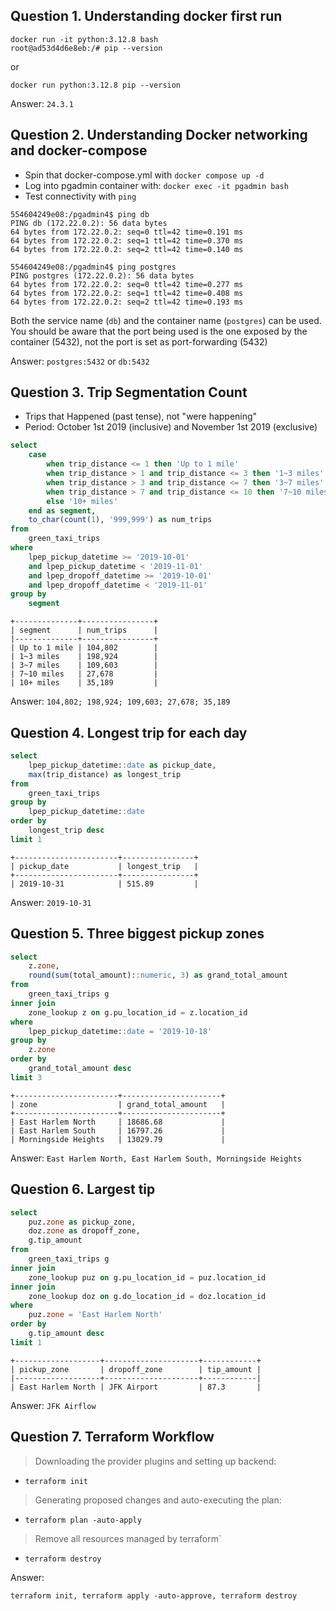 ## Question 1. Understanding docker first run
```
docker run -it python:3.12.8 bash
root@ad53d4d6e8eb:/# pip --version
```
or 

```shell
docker run python:3.12.8 pip --version
```

Answer: `24.3.1`


## Question 2. Understanding Docker networking and docker-compose

- Spin that docker-compose.yml with `docker compose up -d`
- Log into pgadmin container with: `docker exec -it pgadmin bash`
- Test connectivity with `ping`

```shell
554604249e08:/pgadmin4$ ping db
PING db (172.22.0.2): 56 data bytes
64 bytes from 172.22.0.2: seq=0 ttl=42 time=0.191 ms
64 bytes from 172.22.0.2: seq=1 ttl=42 time=0.370 ms
64 bytes from 172.22.0.2: seq=2 ttl=42 time=0.140 ms

554604249e08:/pgadmin4$ ping postgres
PING postgres (172.22.0.2): 56 data bytes
64 bytes from 172.22.0.2: seq=0 ttl=42 time=0.277 ms
64 bytes from 172.22.0.2: seq=1 ttl=42 time=0.408 ms
64 bytes from 172.22.0.2: seq=2 ttl=42 time=0.193 ms
```

Both the service name (`db`) and the container name (`postgres`) can be used.
You should be aware that the port being used is the one exposed by the container (5432), not the port is set as port-forwarding (5432)

Answer: `postgres:5432` or `db:5432`


## Question 3. Trip Segmentation Count

- Trips that Happened (past tense), not "were happening"
- Period: October 1st 2019 (inclusive) and November 1st 2019 (exclusive)

```sql
select
    case
        when trip_distance <= 1 then 'Up to 1 mile'
        when trip_distance > 1 and trip_distance <= 3 then '1~3 miles'
        when trip_distance > 3 and trip_distance <= 7 then '3~7 miles'
        when trip_distance > 7 and trip_distance <= 10 then '7~10 miles'
        else '10+ miles'
    end as segment,
    to_char(count(1), '999,999') as num_trips
from
    green_taxi_trips
where
    lpep_pickup_datetime >= '2019-10-01'
    and lpep_pickup_datetime < '2019-11-01'
    and lpep_dropoff_datetime >= '2019-10-01'
    and lpep_dropoff_datetime < '2019-11-01'
group by
    segment
```
```
+--------------+----------------+
| segment      | num_trips      |
|--------------+----------------+
| Up to 1 mile | 104,802        |
| 1~3 miles    | 198,924        |
| 3~7 miles    | 109,603        |
| 7~10 miles   | 27,678         |
| 10+ miles    | 35,189         |
```

Answer: `104,802; 198,924; 109,603; 27,678; 35,189`


## Question 4. Longest trip for each day
```sql
select
    lpep_pickup_datetime::date as pickup_date,
    max(trip_distance) as longest_trip
from
    green_taxi_trips
group by
    lpep_pickup_datetime::date
order by
    longest_trip desc
limit 1
```
```
+-----------------------+----------------+
| pickup_date           | longest_trip   |
+-----------------------+----------------+
| 2019-10-31            | 515.89         |
```

Answer: `2019-10-31`


## Question 5. Three biggest pickup zones
```sql
select
    z.zone,
    round(sum(total_amount)::numeric, 3) as grand_total_amount
from
    green_taxi_trips g
inner join
    zone_lookup z on g.pu_location_id = z.location_id
where
    lpep_pickup_datetime::date = '2019-10-18'
group by
    z.zone
order by
    grand_total_amount desc
limit 3
```
```
+-----------------------+----------------------+
| zone                  | grand_total_amount   |
+-----------------------+----------------------+
| East Harlem North     | 18686.68             |
| East Harlem South     | 16797.26             |
| Morningside Heights   | 13029.79             |
```

Answer: `East Harlem North, East Harlem South, Morningside Heights`


## Question 6. Largest tip
```sql
select
    puz.zone as pickup_zone,
    doz.zone as dropoff_zone,
    g.tip_amount
from
    green_taxi_trips g
inner join
    zone_lookup puz on g.pu_location_id = puz.location_id
inner join
    zone_lookup doz on g.do_location_id = doz.location_id
where
    puz.zone = 'East Harlem North'
order by
    g.tip_amount desc
limit 1
```

```
+-------------------+---------------------+------------+
| pickup_zone       | dropoff_zone        | tip_amount |
|-------------------+---------------------+------------|
| East Harlem North | JFK Airport         | 87.3       |
```

Answer: `JFK Airflow`


## Question 7. Terraform Workflow

> Downloading the provider plugins and setting up backend: 

- `terraform init`

> Generating proposed changes and auto-executing the plan: 

- `terraform plan -auto-apply`

> Remove all resources managed by terraform`

- `terraform destroy`

Answer:

```
terraform init, terraform apply -auto-approve, terraform destroy
```